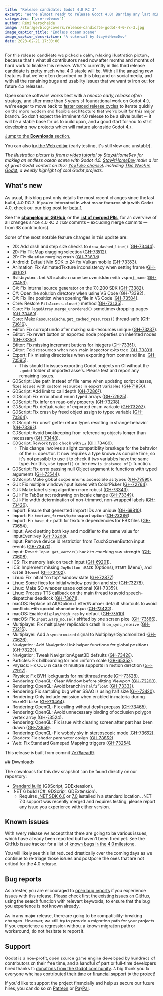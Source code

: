 ```yaml
---
title: "Release candidate: Godot 4.0 RC 3"
excerpt: "We're almost ready to release Godot 4.0! Barring any last minute critical regression, this RC should reflect what the 4.0-stable release will be."
categories: ["pre-release"]
author: Rémi Verschelde
image: /storage/blog/covers/release-candidate-godot-4-0-rc-3.jpg
image_caption_title: "Endless ocean scene"
image_caption_description: "A tutorial by StayAtHomeDev"
date: 2023-02-21 17:00:00
---
```


For this release candidate we picked a calm, relaxing illustration picture, because that's what all contributors need now after months and months of hard work to finalize this release. What's currently in this third release candidate is pretty much what 4.0 stable will be. With all the amazing new features that we've often described on this blog and on social media, and with all the remaining bugs and usability issues that we want to iron out for future 4.x releases.

Open source software works best with a *release early, release often* strategy, and after more than 3 years of foundational work on Godot 4.0, we're eager to move back to [faster paced release cycles](https://godotengine.org/article/release-management-4-0-and-beyond) to iterate quickly on the more modern and flexible architecture that we've built for this major branch. So don't expect the imminent 4.0 release to be a silver bullet -- it will be a stable base for us to build upon, and a good start for you to start developing new projects which will mature alongside Godot 4.x.

[Jump to the **Downloads** section.](#downloads)

You can also [try the Web editor](https://editor.godotengine.org/releases/4.0.rc3/godot.editor.html) (early testing, it's still slow and unstable).

*The illustration picture is from a [video tutorial](https://www.youtube.com/watch?v=WfRb50J7hD8) by StayAtHomeDev for making an endless ocean scene with Godot 4.0. [StayAtHomeDev](https://www.youtube.com/@stayathomedev) make a lot of great Godot content on their [YouTube channel](https://www.youtube.com/@stayathomedev), including [This Week in Godot](https://www.youtube.com/playlist?list=PLEHvj4yeNfeHArSU6U2a715ssJYYCnKCg), a weekly highlight of cool Godot projects.*

## What's new

As usual, this blog post only details the most recent changes since the last build, 4.0 RC 2. If you're interested in what major features ship with Godot 4.0, check out our blog post for [beta 1](/article/dev-snapshot-godot-4-0-beta-1).

See the [**changelog on GitHub**](https://github.com/godotengine/godot/compare/d2699dc7ab96fbd75faccc1f32f55baebf1d84dc...7e79aead99a53ee7cdf383add9a6a2aea4f15beb), or the [**list of merged PRs**](https://github.com/godotengine/godot/pulls?q=is%3Apr+merged%3A2023-02-14T11%3A00..2023-02-21T12%3A00+is%3Amerged+sort%3Acreated-asc+milestone%3A4.0), for an overview of all changes since 4.0 RC 2 (139 commits – excluding merge commits ― from 68 contributors).

Some of the most notable feature changes in this update are:

- 2D: Add dash and step size checks to `draw_dashed_line()` ([GH-73444](https://github.com/godotengine/godot/pull/73444)).
- 2D: Fix TileMap dragging selection ([GH-73512](https://github.com/godotengine/godot/pull/73512)).
- 2D: Fix tile atlas merging crash ([GH-73634](https://github.com/godotengine/godot/pull/73634)).
- Android: Default Min SDK to 24 for Vulkan mobile ([GH-73353](https://github.com/godotengine/godot/pull/73353)).
- Animation: Fix AnimatedTexture inconsistency when setting frame ([GH-49102](https://github.com/godotengine/godot/pull/49102)).
- Buildsystem: Let VS solution name be overridden with `vsproj_name` ([GH-73453](https://github.com/godotengine/godot/pull/73453)).
- C#: Fix internal source generator on the 7.0.200 SDK ([GH-73382](https://github.com/godotengine/godot/pull/73382)).
- C#: Open the solution directory when using VS Code ([GH-73392](https://github.com/godotengine/godot/pull/73392)).
- C#: Fix line position when opening file in VS Code ([GH-73584](https://github.com/godotengine/godot/pull/73584)).
- Core: Restore `FileAccess.close()` method ([GH-73435](https://github.com/godotengine/godot/pull/73435)).
- Core: Fix `PagedArray.merge_unordered()` sometimes dropping pages ([GH-73460](https://github.com/godotengine/godot/pull/73460)).
- Core: Make `ResourceCache.get_cached_resources()` thread-safe ([GH-73616](https://github.com/godotengine/godot/pull/73616)).
- Editor: Fix corrupt undo after making sub-resources unique ([GH-73237](https://github.com/godotengine/godot/pull/73237)).
- Editor: Fix revert button on exported node properties on inherited nodes ([GH-73350](https://github.com/godotengine/godot/pull/73350)).
- Editor: Fix missing increment buttons for integers ([GH-73361](https://github.com/godotengine/godot/pull/73361)).
- Editor: Fold resources when non-main inspector exits tree ([GH-73381](https://github.com/godotengine/godot/pull/73381)).
- Export: Fix missing directories when exporting from command line ([GH-73595](https://github.com/godotengine/godot/pull/73595)).
  * This should fix issues exporting Godot projects on CI without the `.godot` folder of imported assets. Please test and report any remaining issues.
- GDScript: Use path instead of file name when updating script classes, fixes issues with custom resources in export variables ([GH-71850](https://github.com/godotengine/godot/pull/71850)).
- GDScript: Add limit to call depth ([GH-72867](https://github.com/godotengine/godot/pull/72867)).
- GDScript: Fix error about enum typed arrays ([GH-72925](https://github.com/godotengine/godot/pull/72925)).
- GDScript: Fix infer on read-only property ([GH-73238](https://github.com/godotengine/godot/pull/73238)).
- GDScript: Fix default value of exported enum variable ([GH-73292](https://github.com/godotengine/godot/pull/73292)).
- GDScript: Fix crash by freed object assign to typed variable ([GH-73364](https://github.com/godotengine/godot/pull/73364)).
- GDScript: Fix unset getter return types resulting in strange behavior ([GH-73398](https://github.com/godotengine/godot/pull/73398)).
- GDScript: Avoid bookkeeping from referencing objects longer than necessary ([GH-73448](https://github.com/godotengine/godot/pull/73448)).
- GDScript: Rework type check with `is` ([GH-73489](https://github.com/godotengine/godot/pull/73489)).
  * This change involves a slight compatibility breakage for the behavior of the `is` operator. It now requires a type known as compile time, so it's not possible to use it to check if two variables have the same type. For this, use `typeof()` or the new `is_instance_of()` function.
- GDScript: Fix error passing null Object argument to functions with typed arguments ([GH-73544](https://github.com/godotengine/godot/pull/73544)).
- GDScript: Make global scope enums accessible as types ([GH-73590](https://github.com/godotengine/godot/pull/73590)).
- GUI: Fix multiple window/input issues with ColorPicker ([GH-72764](https://github.com/godotengine/godot/pull/72764)).
- GUI: Make label sizing algorithm more robust ([GH-73343](https://github.com/godotengine/godot/pull/73343)).
- GUI: Fix TabBar not redrawing on locale change ([GH-73349](https://github.com/godotengine/godot/pull/73349)).
- GUI: Fix width determination of non-trimmed, non-wrapped labels ([GH-73426](https://github.com/godotengine/godot/pull/73426)).
- Import: Ensure that generated import IDs are unique ([GH-69810](https://github.com/godotengine/godot/pull/69810)).
- Import: Fix `texture_format/bptc` export option ([GH-73286](https://github.com/godotengine/godot/pull/73286)).
- Import: Fix `base_dir` path for texture dependencies for FBX files ([GH-73654](https://github.com/godotengine/godot/pull/73654)).
- Input: Avoid setting both key and modifier to the same value for InputEventKey ([GH-73268](https://github.com/godotengine/godot/pull/73268)).
- Input: Remove device id restriction from TouchScreenButton input events ([GH-73470](https://github.com/godotengine/godot/pull/73470)).
- Input: Revert `Input.get_vector()` back to checking raw strength ([GH-73608](https://github.com/godotengine/godot/pull/73608)).
- iOS: Fix memory leak on touch input ([GH-69201](https://github.com/godotengine/godot/pull/69201)).
- iOS: Implement missing `JoyButton::BACK` (Options), `START` (Menu), and `GUIDE` (Home) ([GH-73462](https://github.com/godotengine/godot/pull/73462)).
- Linux: Fix initial "on top" window state ([GH-72877](https://github.com/godotengine/godot/pull/72877)).
- Linux: Some fixes for initial window position and size ([GH-73278](https://github.com/godotengine/godot/pull/73278)).
- Linux: Make SO wrapper usage optional ([GH-73359](https://github.com/godotengine/godot/pull/73359)).
- Linux: Process TTS callback on the main thread to avoid speech-dispatcher deadlock ([GH-73671](https://github.com/godotengine/godot/pull/73671)).
- macOS: Replace all Alt/Option+Letter/Number default shortcuts to avoid conflicts with special character input ([GH-73422](https://github.com/godotengine/godot/pull/73422)).
- macOS: Enable `display/high_res` by default ([GH-73510](https://github.com/godotengine/godot/pull/73510)).
- macOS: Fix `Input.warp_mouse()` shifted by one screen pixel ([GH-73666](https://github.com/godotengine/godot/pull/73666)).
- Multiplayer: Fix multiplayer replication crash in `on_sync_receive` ([GH-73216](https://github.com/godotengine/godot/pull/73216)).
- Multiplayer: Add a `synchronized` signal to MultiplayerSynchronized ([GH-73626](https://github.com/godotengine/godot/pull/73626)).
- Navigation: Add NavigationLink helper functions for global positions ([GH-73229](https://github.com/godotengine/godot/pull/73229)).
- Navigation: Tweak NavigationAgent3D defaults ([GH-73428](https://github.com/godotengine/godot/pull/73428)).
- Particles: Fix billboarding for non uniform scale ([GH-65353](https://github.com/godotengine/godot/pull/65353)).
- Physics: Fix CCD in case of multiple supports in motion direction ([GH-72917](https://github.com/godotengine/godot/pull/72917)).
- Physics: Fix BVH lockguards for multithread mode ([GH-73628](https://github.com/godotengine/godot/pull/73628)).
- Rendering: OpenGL: Clear Window before blitting Viewport ([GH-73300](https://github.com/godotengine/godot/pull/73300)).
- Rendering: OpenGL: Avoid branch in `half2float` ([GH-73332](https://github.com/godotengine/godot/pull/73332)).
- Rendering: Fix sampling bug when SSAO is using half size ([GH-73420](https://github.com/godotengine/godot/pull/73420)).
- Rendering: Only include emission when enabled in material during VoxelGI bake ([GH-73464](https://github.com/godotengine/godot/pull/73464)).
- Rendering: OpenGL: Fix culling without depth prepass ([GH-73465](https://github.com/godotengine/godot/pull/73465)).
- Rendering: OpenGL: Avoid unnecessary binding of occlusion polygon vertex array ([GH-73524](https://github.com/godotengine/godot/pull/73524)).
- Rendering: OpenGL: Fix issue with clearing screen after part has been drawn ([GH-73659](https://github.com/godotengine/godot/pull/73659)).
- Rendering: OpenGL: Fix wobbly sky in stereoscopic mode ([GH-73662](https://github.com/godotengine/godot/pull/73662)).
- Shaders: Fix shader parameter assign ([GH-73552](https://github.com/godotengine/godot/pull/73552)).
- Web: Fix Standard Gamepad Mapping triggers ([GH-73254](https://github.com/godotengine/godot/pull/73254)).

This release is built from commit [7e79aead9](https://github.com/godotengine/godot/commit/7e79aead99a53ee7cdf383add9a6a2aea4f15beb).

<div id="downloads"></div>
## Downloads

The downloads for this dev snapshot can be found directly on our repository:

* [Standard build](https://github.com/godotengine/godot-builds/releases/4.0-rc3) (GDScript, GDExtension).
* [.NET 6 build](https://github.com/godotengine/godot-builds/releases/4.0-rc3) (C#, GDScript, GDExtension).
  - Requires [.NET SDK 6.0](https://dotnet.microsoft.com/en-us/download/dotnet/6.0) or [7.0](https://dotnet.microsoft.com/en-us/download/dotnet/7.0) installed in a standard location. .NET 7.0 support was recently merged and requires testing, please report any issue you experience with either version.

## Known issues

With every release we accept that there are going to be various issues, which have already been reported but haven't been fixed yet. See the GitHub issue tracker for a list of [known bugs in the 4.0 milestone](https://github.com/godotengine/godot/issues?q=is%3Aissue+is%3Aopen+milestone%3A4.0+label%3Abug+).

You will likely see this list reduced drastically over the coming days as we continue to re-triage those issues and postpone the ones that are not critical for the 4.0 release.

## Bug reports

As a tester, you are encouraged to [open bug reports](https://github.com/godotengine/godot/issues) if you experience issues with this release. Please check first the [existing issues on GitHub](https://github.com/godotengine/godot/issues), using the search function with relevant keywords, to ensure that the bug you experience is not known already.

As in any major release, there are going to be compatibility-breaking changes. However, we still try to provide a migration path for your projects. If you experience a regression without a known migration path or workaround, do not hesitate to report it.

## Support

Godot is a non-profit, open source game engine developed by hundreds of contributors on their free time, and a handful of part or full-time developers hired thanks to [donations from the Godot community](https://godotengine.org/donate). A big thank you to everyone who has contributed [their time](https://github.com/godotengine/godot/blob/master/AUTHORS.md) or [financial support](https://github.com/godotengine/godot/blob/master/DONORS.md) to the project!

If you'd like to support the project financially and help us secure our future hires, you can do so on [Patreon](https://www.patreon.com/godotengine) or [PayPal](https://godotengine.org/donate).
